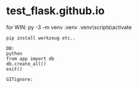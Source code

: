 # test_flask.github.io

for WIN:
    py -3 -m venv .venv
    .venv\scripts\activate

    pip install werkzeug etc..

    DB:
    python
    from app import db
    db.create_all()
    exit()

    GITignore:
    